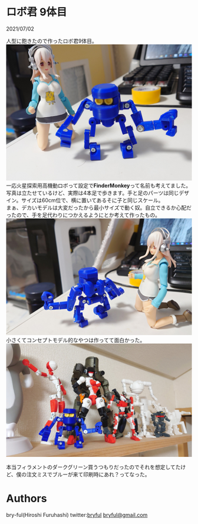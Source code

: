 ﻿# ロボ君 9体目

2021/07/02<br>

人型に飽きたので作ったロボ君9体目。<br>
![Robo9_001.jpg](Robo9_001.jpg)
一応火星探索用高機動ロボって設定で<b>FinderMonkey</b>って名前も考えてました。写真は立たせているけど、実際は4本足で歩きます。手と足のパーツは同じデザイン。サイズは60cm位で、横に置いてあるそに子と同じスケール。<br>
まぁ、デカいモデルは大変だったから最小サイズで動く奴。自立できるか心配だったので、手を足代わりにつかえるようにとか考えて作ったもの。<br>
![Robo9_003.jpg](Robo9_003.jpg)
<br>
小さくてコンセプトモデル的なやつは作ってて面白かった。<br>
![Robo9_002.jpg](Robo9_002.jpg)

本当フィラメントのダークグリーン買うつもりだったのでそれを想定してたけど、僕の注文ミスでブルーが来て印刷時にあれ？ってなった。

# Authors

bry-ful(Hiroshi Furuhashi)
twitter:[bryful](https://twitter.com/bryful)
bryful@gmail.com


